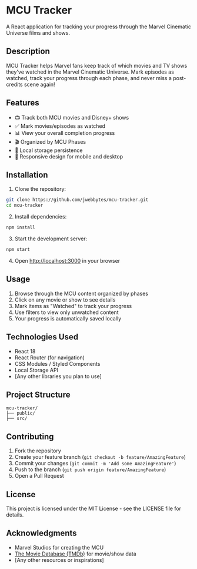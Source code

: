 # MCU Tracker

A React application for tracking your progress through the Marvel Cinematic Universe films and shows.

## Description

MCU Tracker helps Marvel fans keep track of which movies and TV shows they've watched in the Marvel Cinematic Universe. Mark episodes as watched, track your progress through each phase, and never miss a post-credits scene again!

## Features

- 📺 Track both MCU movies and Disney+ shows
- ✅ Mark movies/episodes as watched
- 📊 View your overall completion progress
- 🎬 Organized by MCU Phases
- 💾 Local storage persistence
- 📱 Responsive design for mobile and desktop

## Installation

1. Clone the repository:
```bash
git clone https://github.com/jwebbytes/mcu-tracker.git
cd mcu-tracker
```

2. Install dependencies:
```bash
npm install
```

3. Start the development server:
```bash
npm start
```

4. Open [http://localhost:3000](http://localhost:3000) in your browser

## Usage

1. Browse through the MCU content organized by phases
2. Click on any movie or show to see details
3. Mark items as "Watched" to track your progress
4. Use filters to view only unwatched content
5. Your progress is automatically saved locally

## Technologies Used

- React 18
- React Router (for navigation)
- CSS Modules / Styled Components
- Local Storage API
- [Any other libraries you plan to use]

## Project Structure

```
mcu-tracker/
├── public/
├── src/

```

## Contributing

1. Fork the repository
2. Create your feature branch (`git checkout -b feature/AmazingFeature`)
3. Commit your changes (`git commit -m 'Add some AmazingFeature'`)
4. Push to the branch (`git push origin feature/AmazingFeature`)
5. Open a Pull Request

## License

This project is licensed under the MIT License - see the LICENSE file for details.

## Acknowledgments

- Marvel Studios for creating the MCU
- [The Movie Database (TMDb)](https://www.themoviedb.org/) for movie/show data
- [Any other resources or inspirations]